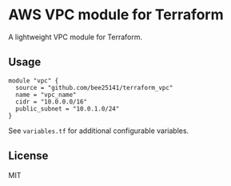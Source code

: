 # AWS VPC module for Terraform

A lightweight VPC module for Terraform.

## Usage

```hcl
module "vpc" {
  source = "github.com/bee25141/terraform_vpc"
  name = "vpc_name"
  cidr = "10.0.0.0/16"
  public_subnet = "10.0.1.0/24"
}
```

See `variables.tf` for additional configurable variables.

## License

MIT